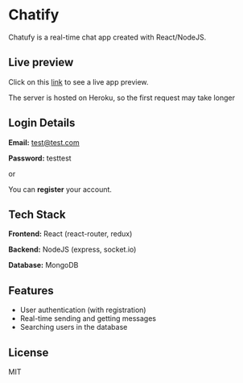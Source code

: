 # Chatify

Chatufy is a real-time chat app created with React/NodeJS.

## Live preview

Click on this [link](https://chatify-ccec7.web.app/) to see a live app preview.

The server is hosted on Heroku, so the first request may take longer

## Login Details

**Email:** test@test.com

 **Password:** testtest

or

You can **register** your account.

## Tech Stack

**Frontend:** React (react-router, redux)

**Backend:** NodeJS (express, socket.io)

**Database:** MongoDB

## Features
 - User authentication (with registration)
- Real-time sending and getting messages
- Searching users in the database

## License
MIT
